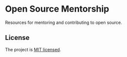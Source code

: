 # Open Source Mentorship

Resources for mentoring and contributing to open source.

## License
The project is [MIT licensed](./LICENSE).
